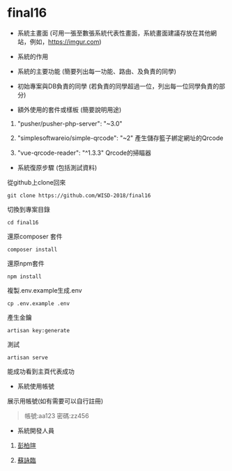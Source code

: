 # final16
* 系統主畫面 (可用一張至數張系統代表性畫面，系統畫面建議存放在其他網站，例如，https://imgur.com)

* 系統的作用 

* 系統的主要功能 (簡要列出每一功能、路由、及負責的同學)

* 初始專案與DB負責的同學 (若負責的同學超過一位，列出每一位同學負責的部分)

* 額外使用的套件或樣板 (簡要說明用途)

1. "pusher/pusher-php-server": "~3.0"


2. "simplesoftwareio/simple-qrcode": "~2"
產生儲存籃子綁定網址的Qrcode

3. "vue-qrcode-reader": "^1.3.3"
Qrcode的掃瞄器

* 系統復原步驟 (包括測試資料)

從github上clone回來
```
git clone https://github.com/WISD-2018/final16
```
切換到專案目錄
```
cd final16
```
還原composer 套件
```
composer install
```
還原npm套件
```
npm install
```
複製.env.example生成.env
```
cp .env.example .env
```
產生金鑰
```
artisan key:generate
```
測試
```
artisan serve
```
能成功看到主頁代表成功

* 系統使用帳號

展示用帳號(如有需要可以自行註冊)
> 帳號:aa123 密碼:zz456
* 系統開發人員

1. [彭柏瑄](https://github.com/aa349276)

2. [蘇詠臨](https://github.com/3A532035)
